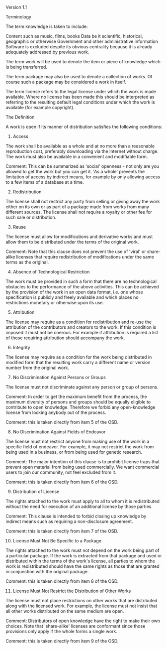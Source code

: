 Version 1.1

Terminology

The term knowledge is taken to include:

Content such as music, films, books
Data be it scientific, historical, geographic or otherwise
Government and other administrative information
Software is excluded despite its obvious centrality because it is already adequately addressed by previous work.

The term work will be used to denote the item or piece of knowledge which is being transferred.

The term package may also be used to denote a collection of works. Of course such a package may be considered a work in itself.

The term license refers to the legal license under which the work is made available. Where no license has been made this should be interpreted as referring to the resulting default legal conditions under which the work is available (for example copyright).

The Definition

A work is open if its manner of distribution satisfies the following conditions:

1. Access

The work shall be available as a whole and at no more than a reasonable reproduction cost, preferably downloading via the Internet without charge. The work must also be available in a convenient and modifiable form.

Comment: This can be summarized as 'social' openness - not only are you allowed to get the work but you can get it. 'As a whole' prevents the limitation of access by indirect means, for example by only allowing access to a few items of a database at a time.

2. Redistribution

The license shall not restrict any party from selling or giving away the work either on its own or as part of a package made from works from many different sources. The license shall not require a royalty or other fee for such sale or distribution.

3. Reuse

The license must allow for modifications and derivative works and must allow them to be distributed under the terms of the original work.

Comment: Note that this clause does not prevent the use of 'viral' or share-alike licenses that require redistribution of modifications under the same terms as the original.

4. Absence of Technological Restriction

The work must be provided in such a form that there are no technological obstacles to the performance of the above activities. This can be achieved by the provision of the work in an open data format, i.e. one whose specification is publicly and freely available and which places no restrictions monetary or otherwise upon its use.

5. Attribution

The license may require as a condition for redistribution and re-use the attribution of the contributors and creators to the work. If this condition is imposed it must not be onerous. For example if attribution is required a list of those requiring attribution should accompany the work.

6. Integrity

The license may require as a condition for the work being distributed in modified form that the resulting work carry a different name or version number from the original work.

7. No Discrimination Against Persons or Groups

The license must not discriminate against any person or group of persons.

Comment: In order to get the maximum benefit from the process, the maximum diversity of persons and groups should be equally eligible to contribute to open knowledge. Therefore we forbid any open-knowledge license from locking anybody out of the process.

Comment: this is taken directly from item 5 of the OSD.

8. No Discrimination Against Fields of Endeavor

The license must not restrict anyone from making use of the work in a specific field of endeavor. For example, it may not restrict the work from being used in a business, or from being used for genetic research.

Comment: The major intention of this clause is to prohibit license traps that prevent open material from being used commercially. We want commercial users to join our community, not feel excluded from it.

Comment: this is taken directly from item 6 of the OSD.

9. Distribution of License

The rights attached to the work must apply to all to whom it is redistributed without the need for execution of an additional license by those parties.

Comment: This clause is intended to forbid closing up knowledge by indirect means such as requiring a non-disclosure agreement.

Comment: this is taken directly from item 7 of the OSD.

10. License Must Not Be Specific to a Package

The rights attached to the work must not depend on the work being part of a particular package. If the work is extracted from that package and used or distributed within the terms of the work's license, all parties to whom the work is redistributed should have the same rights as those that are granted in conjunction with the original package.

Comment: this is taken directly from item 8 of the OSD.

11. License Must Not Restrict the Distribution of Other Works

The license must not place restrictions on other works that are distributed along with the licensed work. For example, the license must not insist that all other works distributed on the same medium are open.

Comment: Distributors of open knowledge have the right to make their own choices. Note that 'share-alike' licenses are conformant since those provisions only apply if the whole forms a single work.

Comment: this is taken directly from item 9 of the OSD.
